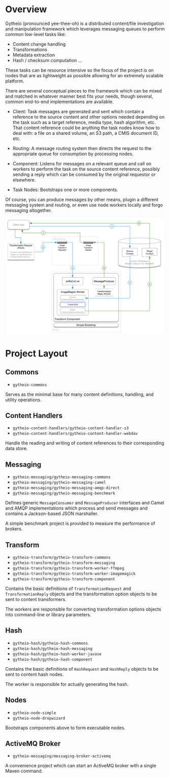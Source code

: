 
Overview
========

Gytheio (pronounced yee-thee-oh) is a distributed content/file investigation and 
manipulation framework which leverages messaging queues to perform common low-level tasks like:

  * Content change handling
  * Transformations
  * Metadata extraction
  * Hash / checksum computation
…

These tasks can be resource intensive so the focus of the project is on nodes that 
are as lightweight as possible allowing for an extremely scalable platform.

There are several conceptual pieces to the framework which can be mixed and matched in 
whatever manner best fits your needs, though several, common end-to-end implementations 
are available.

* Client: Task messages are generated and sent which contain a reference to the source content and other options needed depending on the task such as a target reference, media type, hash algorithm, etc.  That content reference could be anything the task nodes know how to deal with: a file on a shared volume, an S3 path, a CMIS document ID, etc.

* Routing: A message routing system then directs the request to the appropriate queue for consumption by processing nodes.

* Component: Listens for messages on a relevant queue and call on workers to perform the task on the source content reference, possibly sending a reply which can be consumed by the original requestor or elsewhere.

* Task Nodes: Bootstraps one or more components.

Of course, you can produce messages by other means, plugin a different messaging system and routing, or even use node workers locally and forgo messaging altogether.

![Example architecture of a simple image transform node](https://raw.githubusercontent.com/Alfresco/gytheio/master/doc/resources/images/gytheio-architecture-simple-transform-node.png "Example architecture of a simple image transform node")


Project Layout
==============

Commons
-------

* `gytheio-commons`

Serves as the minimal base for many content definitions, handling, 
and utility operations.

Content Handlers
----------------

* `gytheio-content-handlers/gytheio-content-handler-s3`
* `gytheio-content-handlers/gytheio-content-handler-webdav`

Handle the reading and writing of content references to their corresponding
data store.

Messaging
---------

* `gytheio-messaging/gytheio-messaging-commons`
* `gytheio-messaging/gytheio-messaging-camel`
* `gytheio-messaging/gytheio-messaging-amqp-direct`
* `gytheio-messaging/gytheio-messaging-benchmark`

Defines generic `MessageConsumer` and `MessageProducer` interfaces and Camel and
AMQP implementations which process and send messages and contains a Jackson-based JSON marshaller.

A simple benchmark project is provided to measure the performance of brokers.

Transform
---------

* `gytheio-transform/gytheio-transform-commons`
* `gytheio-transform/gytheio-transform-messaging`
* `gytheio-transform/gytheio-transform-worker-ffmpeg`
* `gytheio-transform/gytheio-transform-worker-imagemagick`
* `gytheio-transform/gytheio-transform-component`

Contains the basic definitions of `TransformationRequest` and `TransformationReply`
objects and the transformation option objects to be sent to content transformers.

The workers are responsible for converting transformation options objects into command-line
or library parameters.

Hash
----

* `gytheio-hash/gytheio-hash-commons`
* `gytheio-hash/gytheio-hash-messaging`
* `gytheio-hash/gytheio-hash-worker-javase`
* `gytheio-hash/gytheio-hash-component`

Contains the basic definitions of `HashRequest` and `HashReply`
objects to be sent to content hash nodes.

The worker is responsible for actually generating the hash.

Nodes
-----

* `gytheio-node-simple`
* `gytheio-node-dropwizard`

Bootstraps components above to form executable nodes.


ActiveMQ Broker
---------------

* `gytheio-messaging/messaging-broker-activemq`

A convenience project which can start an ActiveMQ broker with a single Maven command.


